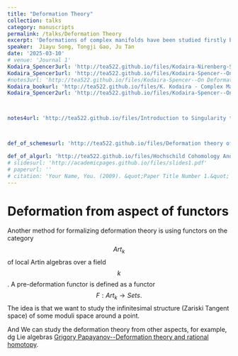 ```yaml
---
title: "Deformation Theory"
collection: talks
category: manuscripts
permalink: /talks/Deformation Theory
excerpt: 'Deformations of complex manifolds have been studied firstly by Kunihiko Kodaira and Donald C. Spencer'
speaker:  Jiayu Song, Tongji Gao, Ju Tan
date: '2025-03-10'
# venue: 'Journal 1'
Kodaira_Spencer3url: 'http://tea522.github.io/files/Kodaira-Nirenberg-Spencer--On the Existence of Deformations of Complex Analytic Structures.pdf'
Kodaira_Spencer1url: 'http://tea522.github.io/files/Kodaira-Spencer--On Deformations of Complex Analytic Structures I.pdf'
#notes3url: 'http://tea522.github.io/files/Kodaira-Spencer--On Deformations of Complex Analytic Structures I.pdf'
Kodaira_bookurl: 'http://tea522.github.io/files/K. Kodaira - Complex Manifolds and Deformation of Complex Structures  (1985).pdf'
Kodaira_Spencer2url: 'http://tea522.github.io/files/Kodaira-Spencer--On Deformations of Complex Analytic Structures II.pdf'



notes4url: 'http://tea522.github.io/files/Introduction to Singularity theory and deformation.pdf'



def_of_schemesurl: 'http://tea522.github.io/files/Deformation theory of algebraic schemes.pdf'

def_of_algurl: 'http://tea522.github.io/files/Hochschild Cohomology And Deformation.pdf'
# slidesurl: 'http://academicpages.github.io/files/slides1.pdf'
# paperurl: ''
# citation: 'Your Name, You. (2009). &quot;Paper Title Number 1.&quot; <i>Journal 1</i>. 1(1).' 
---
```




Deformation from aspect of functors
======
Another method for formalizing deformation theory is using functors on the category 
$$Art_{k}$$ of local Artin algebras over a field $$k$$. A pre-deformation functor is defined as a functor
$$F: Art_{k}\rightarrow Sets.$$
 The idea is that we want to study the infinitesimal structure (Zariski Tangent space) of some moduli space around a point. 
 
 And We can study the deformation theory from other aspects, for example, dg Lie algebras [Grigory Papayanov--Deformation theory and rational homotopy](https://www.bimsa.net/activity/Deftheandrathom/).